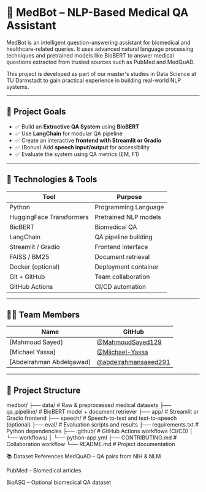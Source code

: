 # 🧠 MedBot – NLP-Based Medical QA Assistant

MedBot is an intelligent question-answering assistant for biomedical and healthcare-related queries. It uses advanced natural language processing techniques and pretrained models like BioBERT to answer medical questions extracted from trusted sources such as PubMed and MedQuAD.

This project is developed as part of our master's studies in Data Science at TU Darmstadt to gain practical experience in building real-world NLP systems.

---

## 📌 Project Goals

- ✅ Build an **Extractive QA System** using **BioBERT**
- ✅ Use **LangChain** for modular QA pipeline
- ✅ Create an interactive **frontend with Streamlit or Gradio**
- ✅ (Bonus) Add **speech input/output** for accessibility
- ✅ Evaluate the system using QA metrics (EM, F1)

---

## 🧰 Technologies & Tools

| Tool                | Purpose                              |
|---------------------|--------------------------------------|
| Python              | Programming Language                 |
| HuggingFace Transformers | Pretrained NLP models         |
| BioBERT             | Biomedical QA                        |
| LangChain           | QA pipeline building                 |
| Streamlit / Gradio  | Frontend interface                   |
| FAISS / BM25        | Document retrieval                   |
| Docker (optional)   | Deployment container                 |
| Git + GitHub        | Team collaboration                   |
| GitHub Actions      | CI/CD automation                     |

---

## 👨‍💻 Team Members

| Name | GitHub |
|------|--------|
| [Mahmoud Sayed]     | [@MahmoudSayed129](https://github.com/MahmoudSayed129)     |
| [Michael Yassa]     | [@Miichael-Yassa](https://github.com/Miichael-Yassa)     |
| [Abdelrahman Abdelgawad]     | [@abdelrahmansaeed291](https://github.com/abdelrahmansaeed291)     |

---

## 📁 Project Structure

medbot/
├── data/ # Raw & preprocessed medical datasets
├── qa_pipeline/ # BioBERT model + document retriever
├── app/ # Streamlit or Gradio frontend
├── speech/ # Speech-to-text and text-to-speech (optional)
├── eval/ # Evaluation scripts and results
├── requirements.txt # Python dependencies
├── .github/ # GitHub Actions workflows (CI/CD)
│ └── workflows/
│ └── python-app.yml
├── CONTRIBUTING.md # Collaboration workflow
└── README.md # Project documentation

📚 Dataset References
MedQuAD – QA pairs from NIH & NLM

PubMed – Biomedical articles

BioASQ – Optional biomedical QA dataset

